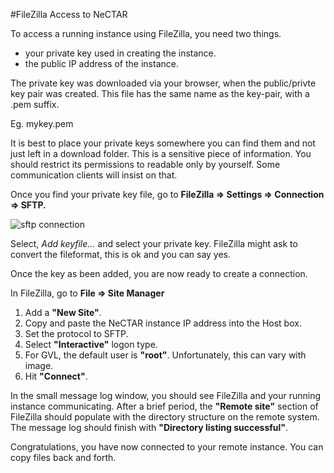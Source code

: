 #FileZilla Access to NeCTAR

To access a running instance using FileZilla, you need two things.

- your private key used in creating the instance.
- the public IP address of the instance.

The private key was downloaded via your browser, when the public/privte key pair was created. This file has the same name as the key-pair, with a .pem suffix.

Eg. mykey.pem

It is best to place your private keys somewhere you can find them and not just left in a download folder. This is a sensitive piece of information. You should restrict its permissions to readable only by yourself. Some communication clients will insist on that.

Once you find your private key file, go to __FileZilla => Settings => Connection => SFTP.__

![sftp connection](sftp-con.pg)

Select, _Add keyfile..._ and select your private key. FileZilla might ask to convert the fileformat, this is ok and you can say yes.

Once the key as been added, you are now ready to create a connection.

In FileZilla, go to __File => Site Manager__

1. Add a __"New Site"__.
2. Copy and paste the NeCTAR instance IP address into the Host box.
3. Set the protocol to SFTP.
4. Select __"Interactive"__ logon type.
5. For GVL, the default user is __"root"__. Unfortunately, this can vary with image.
6. Hit __"Connect"__.

In the small message log window, you should see FileZilla and your running instance communicating. After a brief period, the __"Remote site"__ section of FileZilla should populate with the directory structure on the remote system. The message log should finish with __"Directory listing successful"__.

Congratulations, you have now connected to your remote instance. You can copy files back and forth.
